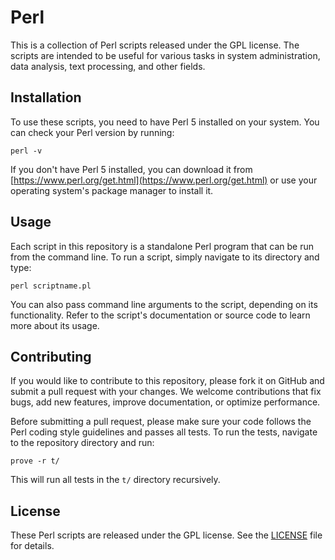 # Perl

This is a collection of Perl scripts released under the GPL license. The scripts are intended to be useful for various tasks in system administration, data analysis, text processing, and other fields.

## Installation

To use these scripts, you need to have Perl 5 installed on your system. You can check your Perl version by running:

```perl -v```

If you don't have Perl 5 installed, you can download it from [https://www.perl.org/get.html](https://www.perl.org/get.html) or use your operating system's package manager to install it.

## Usage

Each script in this repository is a standalone Perl program that can be run from the command line. To run a script, simply navigate to its directory and type:

```perl scriptname.pl```

You can also pass command line arguments to the script, depending on its functionality. Refer to the script's documentation or source code to learn more about its usage.

## Contributing

If you would like to contribute to this repository, please fork it on GitHub and submit a pull request with your changes. We welcome contributions that fix bugs, add new features, improve documentation, or optimize performance.

Before submitting a pull request, please make sure your code follows the Perl coding style guidelines and passes all tests. To run the tests, navigate to the repository directory and run:

```prove -r t/```

This will run all tests in the `t/` directory recursively.

## License

These Perl scripts are released under the GPL license. See the [LICENSE](./LICENSE) file for details.
